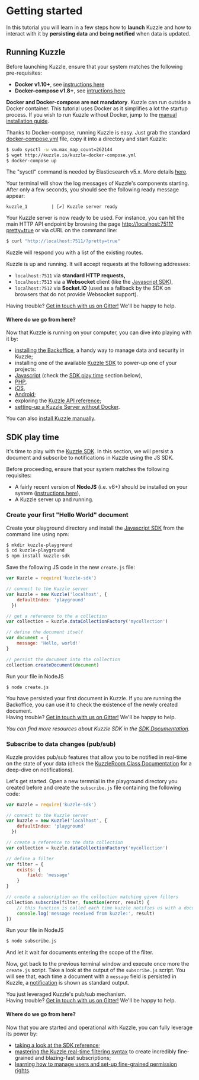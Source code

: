 # Getting started

In this tutorial you will learn in a few steps how to **launch** Kuzzle and how to interact with it by **persisting data** and **being notified** when data is updated.

## Running Kuzzle

Before launching Kuzzle, ensure that your system matches the following pre-requisites:

- **Docker v1.10+**, see [instructions here](https://docs.docker.com/engine/installation/)
- **Docker-compose v1.8+**, see [intructions here](https://docs.docker.com/compose/install/)

<aside class="notice">
<b>Docker and Docker-compose are not mandatory</b>. Kuzzle can run outside a Docker container. This tutorial uses Docker as it simplifies a lot the startup process. If you wish to run Kuzzle without Docker, jump to the <a href="#manual-install">manual installation guide</a>.
</aside>

Thanks to Docker-compose, running Kuzzle is easy. Just grab the standard [docker-compose.yml](http://kuzzle.io/kuzzle-docker-compose.yml) file, copy it into a directory and start Kuzzle:

```bash
$ sudo sysctl -w vm.max_map_count=262144
$ wget http://kuzzle.io/kuzzle-docker-compose.yml
$ docker-compose up
```

<aside class="notice">
The "sysctl" command is needed by Elasticsearch v5.x. More details <a href="https://www.elastic.co/guide/en/elasticsearch/reference/5.x/vm-max-map-count.html">here</a>.
</aside>

Your terminal will show the log messages of Kuzzle's components starting. After only a few seconds, you should see the following ready message appear:

```
kuzzle_1         | [✔] Kuzzle server ready
```

Your Kuzzle server is now ready to be used. For instance, you can hit the main HTTP API endpoint by browsing the page <a href="http://localhost:7511?pretty=true">http://localhost:7511?pretty=true</a> or via cURL on the command line:

```bash
$ curl "http://localhost:7511/?pretty=true"
```

Kuzzle will respond you with a list of the existing routes.

<aside class="success">
Kuzzle is up and running. It will accept requests at the following addresses:
<ul>
  <li><code>localhost:7511</code> via <strong>standard HTTP requests,</strong></li>
  <li><code>localhost:7513</code> via a <strong>Websocket</strong> client (like the <a href="https://github.com/kuzzleio/sdk-javascript">Javascript SDK</a>),</li>
  <li><code>localhost:7512</code> via <strong>Socket.IO</strong> (used as a fallback by the SDK on browsers that do not provide Websocket support).</li>
</ul>
</aside>

<aside class="notice">
Having trouble? <a href="https://gitter.im/kuzzleio/kuzzle">Get in touch with us on Gitter!</a> We'll be happy to help.
</aside>

#### Where do we go from here?
Now that Kuzzle is running on your computer, you can dive into playing with it by:

* <a href="#running-kuzzle-backoffice">installing the Backoffice</a>, a handy way to manage data and security in Kuzzle;
* installing one of the available <a href="http://kuzzle.io/sdk-documentation/">Kuzzle SDK</a> to power-up one of your projects:
 * <a href="https://github.com/kuzzleio/sdk-javascript">Javascript</a> (check the <a href="#sdk-play-time">SDK play time</a> section below),
 * <a href="https://github.com/kuzzleio/sdk-php">PHP</a>,
 * <a href="https://github.com/kuzzleio/sdk-ios">iOS</a>,
 * <a href="https://github.com/kuzzleio/sdk-android">Android</a>;
* exploring the <a href="http://kuzzle.io/api-reference/">Kuzzle API reference</a>;
* <a href="#manual-install">setting-up a Kuzzle Server without Docker</a>.

<aside class="notice">
You can also <a href="#installing-kuzzle-manually-on-linux">install Kuzzle manually</a>.
</aside>

## SDK play time

It's time to play with the [Kuzzle SDK](/sdk-documentation). In this section, we will persist a document and subscribe to notifications in Kuzzle using the JS SDK.

Before proceeding, ensure that your system matches the following requisites:

* A fairly recent version of **NodeJS** (i.e. v6+) should be installed on your system (<a href="https://nodejs.org/en/download/">instructions here</a>),
* A Kuzzle server up and running.

### Create your first "Hello World" document

Create your playground directory and install the [Javascript SDK](/sdk-documentation) from the command line using npm:

```bash
$ mkdir kuzzle-playground
$ cd kuzzle-playground
$ npm install kuzzle-sdk
```

Save the following JS code in the new `create.js` file:

```javascript
var Kuzzle = require('kuzzle-sdk')

// connect to the Kuzzle server
var kuzzle = new Kuzzle('localhost', {
    defaultIndex: 'playground'
  })

// get a reference to the a collection
var collection = kuzzle.dataCollectionFactory('mycollection')

// define the document itself
var document = {
    message: 'Hello, world!'
}

// persist the document into the collection
collection.createDocument(document)
```

Run your file in NodeJS

```bash
$ node create.js
```

<aside class="success">
You have persisted your first document in Kuzzle. If you are running the Backoffice, you can use it to check the existence of the newly created document.
</aside>

<aside class="notice">
Having trouble? <a href="https://gitter.im/kuzzleio/kuzzle-bo">Get in touch with us on Gitter!</a> We'll be happy to help.
</aside>

_You can find more resources about Kuzzle SDK in the [SDK Documentation](/sdk-documentation)._

### Subscribe to data changes (pub/sub)

Kuzzle provides pub/sub features that allow you to be notified in real-time on the state of your data (check the <a href="http://kuzzleio.github.io/sdk-documentation/#kuzzleroom">KuzzleRoom Class Documentation</a> for a deep-dive on notifications).

Let's get started. Open a new termnial in the playground directory you created before and create the `subscribe.js` file containing the following code:

```javascript
var Kuzzle = require('kuzzle-sdk')

// connect to the Kuzzle server
var kuzzle = new Kuzzle('localhost', {
    defaultIndex: 'playground'
  })

// create a reference to the data collection
var collection = kuzzle.dataCollectionFactory('mycollection')

// define a filter
var filter = {
    exists: {
        field: 'message'
    }
}

// create a subscription on the collection matching given filters
collection.subscribe(filter, function(error, result) {
    // this function is called each time kuzzle notifies us with a document matching our filters
    console.log('message received from kuzzle:', result)
})
```

Run your file in NodeJS

```bash
$ node subscribe.js
```

And let it wait for documents entering the scope of the filter.

Now, get back to the previous terminal window and execute once more the `create.js` script. Take a look at the output of the `subscribe.js` script. You will see that, each time a document with a `message` field is persisted in Kuzzle, a [notification](#realtime-notifications) is shown as standard output.

<aside class="success">
You just leveraged Kuzzle's pub/sub mechanism.
</aside>

<aside class="notice">
Having trouble? <a href="https://gitter.im/kuzzleio/kuzzle-bo">Get in touch with us on Gitter!</a> We'll be happy to help.
</aside>

#### Where do we go from here?
Now that you are started and operational with Kuzzle, you can fully leverage its power by:

* <a href="http://kuzzle.io/guide/#filtering-syntax">taking a look at the SDK reference</a>;
* <a href="http://kuzzle.io/guide/#filtering-syntax">mastering the Kuzzle real-time filtering syntax</a> to create incredibly fine-grained and blazing-fast subscriptions;
* <a href="http://kuzzle.io/guide/#security">learning how to manage users and set-up fine-grained permission rights</a>.
